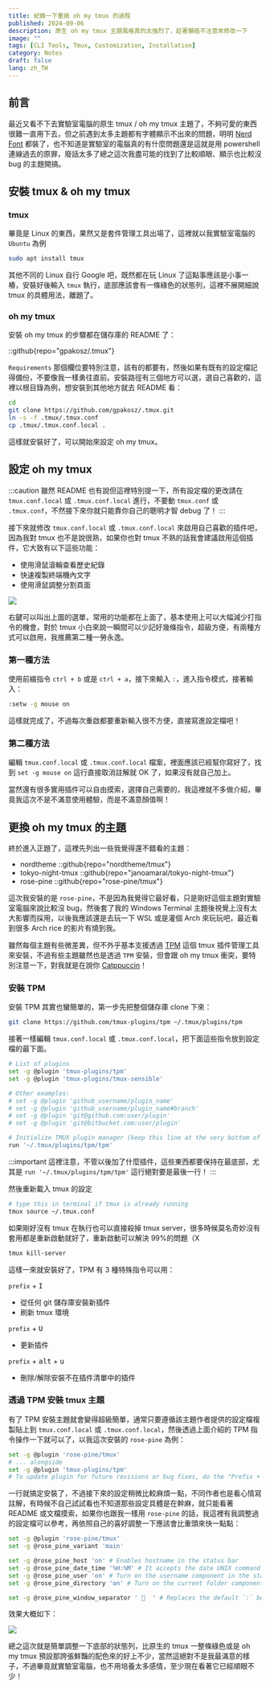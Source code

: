 ```yaml
---
title: 紀錄一下重搞 oh my tmux 的過程
published: 2024-09-06
description: 原生 oh my tmux 主題風格真的太強烈了，趁著懶癌不注意來修改一下
image: ""
tags: [CLI Tools, Tmux, Customization, Installation]
category: Notes
draft: false
lang: zh_TW
---
```


## 前言

最近又看不下去實驗室電腦的原生 tmux / oh my tmux 主題了，不夠可愛的東西很難一直用下去，但之前遇到太多主題都有字體顯示不出來的問題，明明 [Nerd Font](https://www.nerdfonts.com/) 都裝了，也不知道是實驗室的電腦真的有什麼問題還是這就是用 powershell 連線過去的原罪，廢話太多了總之這次我盡可能的找到了比較順眼、顯示也比較沒 bug 的主題開搞。

## 安裝 tmux & oh my tmux

### tmux

畢竟是 Linux 的東西，果然又是套件管理工具出場了，這裡就以我實驗室電腦的 `Ubuntu` 為例

```bash
sudo apt install tmux
```

其他不同的 Linux 自行 Google 吧，既然都在玩 Linux 了這點事應該是小事一樁，安裝好後輸入 `tmux` 執行，底部應該會有一條綠色的狀態列，這裡不展開細說 tmux 的具體用法，離題了。

### oh my tmux

安裝 oh my tmux 的步驟都在儲存庫的 README 了：

::github{repo="gpakosz/.tmux"}

`Requirements` 那個欄位要特別注意，該有的都要有，然後如果有既有的設定檔記得備份，不要像我一樣勇往直前。安裝路徑有三個地方可以選，選自己喜歡的，這裡以根目錄為例，想安裝到其他地方就去 README 看：

```bash
cd
git clone https://github.com/gpakosz/.tmux.git
ln -s -f .tmux/.tmux.conf
cp .tmux/.tmux.conf.local .
```

這樣就安裝好了，可以開始來設定 oh my tmux。

## 設定 oh my tmux

:::caution
雖然 README 也有說但這裡特別提一下，所有設定檔的更改請在 `tmux.conf.local` 或 `.tmux.conf.local` 進行，不要動 `tmux.conf` 或 `.tmux.conf`，不然接下來你就只能靠你自己的聰明才智 debug 了！
:::

接下來就修改 `tmux.conf.local` 或 `.tmux.conf.local` 來啟用自己喜歡的插件吧，因為我對 tmux 也不是說很熟，如果你也對 tmux 不熟的話我會建議啟用這個插件，它大致有以下這些功能：

- 使用滑鼠滾輪查看歷史紀錄
- 快速複製終端機內文字
- 使用滑鼠調整分割頁面

![](1.png)

右鍵可以叫出上圖的選單，常用的功能都在上面了，基本使用上可以大幅減少打指令的機會，對於 tmux 小白來說一瞬間可以少記好幾條指令，超級方便，有兩種方式可以啟用，我推薦第二種一勞永逸。

### 第一種方法

使用前綴指令 `ctrl + b` 或是 `ctrl + a`，接下來輸入 `:`，進入指令模式，接著輸入：

```bash
:setw -g mouse on
```

這樣就完成了，不過每次重啟都要重新輸入很不方便，直接寫進設定檔吧！

### 第二種方法

編輯 `tmux.conf.local` 或 `.tmux.conf.local` 檔案，裡面應該已經幫你寫好了，找到 `set -g mouse on` 這行直接取消註解就 OK 了，如果沒有就自己加上。

當然還有很多實用插件可以自由摸索，選擇自己需要的，我這裡就不多做介紹，畢竟我這次不是不滿意使用體驗，而是不滿意顏值啊！

## 更換 oh my tmux 的主題

終於進入正題了，這裡先列出一些我覺得還不錯看的主題：

- nordtheme
  ::github{repo="nordtheme/tmux"}
- tokyo-night-tmux
  ::github{repo="janoamaral/tokyo-night-tmux"}
- rose-pine
  ::github{repo="rose-pine/tmux"}

這次我安裝的是 `rose-pine`，不是因為我覺得它最好看，只是剛好這個主題對實驗室電腦來說比較沒 bug，然後套了我的 Windows Terminal 主題後視覺上沒有太大影響而採用，以後我應該還是去玩一下 WSL 或是灌個 Arch 來玩玩吧，最近看到很多 Arch rice 的影片有燒到我。

雖然每個主題有些微差異，但不外乎基本支援透過 [TPM](https://github.com/tmux-plugins/tpm) 這個 tmux 插件管理工具來安裝，不過有些主題雖然也是透過 `TPM` 安裝，但會跟 oh my tmux 衝突，要特別注意一下，對我就是在說你 [Catppuccin](https://github.com/catppuccin/tmux)！

### 安裝 TPM

安裝 TPM 其實也蠻簡單的，第一步先把整個儲存庫 clone 下來：

```bash
git clone https://github.com/tmux-plugins/tpm ~/.tmux/plugins/tpm
```

接著一樣編輯 `tmux.conf.local` 或 `.tmux.conf.local`，把下面這些指令放到設定檔的最下面。

```bash
# List of plugins
set -g @plugin 'tmux-plugins/tpm'
set -g @plugin 'tmux-plugins/tmux-sensible'

# Other examples:
# set -g @plugin 'github_username/plugin_name'
# set -g @plugin 'github_username/plugin_name#branch'
# set -g @plugin 'git@github.com:user/plugin'
# set -g @plugin 'git@bitbucket.com:user/plugin'

# Initialize TMUX plugin manager (keep this line at the very bottom of tmux.conf)
run '~/.tmux/plugins/tpm/tpm'
```

:::important
這裡注意，不管以後加了什麼插件，這些東西都要保持在最底部，尤其是 `run '~/.tmux/plugins/tpm/tpm'` 這行絕對要是最後一行！
:::

然後重新載入 tmux 的設定

```bash
# type this in terminal if tmux is already running
tmux source ~/.tmux.conf
```

如果剛好沒有 tmux 在執行也可以直接殺掉 tmux server，很多時候莫名奇妙沒有套用都是重新啟動就好了，重新啟動可以解決 99%的問題（X

```bash
tmux kill-server
```

這樣一來就安裝好了，TPM 有 3 種特殊指令可以用：

`prefix` + <kbd>I</kbd>

- 從任何 git 儲存庫安裝新插件
- 刷新 tmux 環境

`prefix` + <kbd>U</kbd>

- 更新插件

`prefix` + <kbd>alt</kbd> + <kbd>u</kbd>

- 刪除/解除安裝不在插件清單中的插件

### 透過 TPM 安裝 tmux 主題

有了 TPM 安裝主題就會變得超級簡單，通常只要遵循該主題作者提供的設定檔複製貼上到 `tmux.conf.local` 或 `.tmux.conf.local`，然後透過上面介紹的 TPM 指令操作一下就可以了，以我這次安裝的 `rose-pine` 為例：

```bash
set -g @plugin 'rose-pine/tmux'
# ... alongside
set -g @plugin 'tmux-plugins/tpm'
# To update plugin for future revisions or bug fixes, do the "Prefix + U" keycombo
```

一行就搞定安裝了，不過接下來的設定稍微比較麻煩一點，不同作者也是看心情寫註解，有時候不自己試試看也不知道那些設定具體是在幹麻，就只能看著 README 或文檔摸索，如果你也跟我一樣用 `rose-pine` 的話，我這裡有我調整過的設定檔可以參考，再依照自己的喜好調整一下應該會比重頭來快一點點：

```bash
set -g @plugin 'rose-pine/tmux'
set -g @rose_pine_variant 'main'

set -g @rose_pine_host 'on' # Enables hostname in the status bar
set -g @rose_pine_date_time '%H:%M' # It accepts the date UNIX command format (man date for info)
set -g @rose_pine_user 'on' # Turn on the username component in the statusbar
set -g @rose_pine_directory 'on' # Turn on the current folder component in the status bar

set -g @rose_pine_window_separator '   ' # Replaces the default `:` between the window number and name
```

效果大概如下：

![](2.png)

總之這次就是簡單調整一下底部的狀態列，比原生的 tmux 一整條綠色或是 oh my tmux 預設那誇張鮮豔的配色來的好上不少，當然這絕對不是我最滿意的樣子，不過畢竟就實驗室電腦，也不用培養太多感情，至少現在看著它已經順眼不少！
